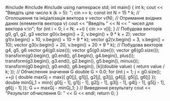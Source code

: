 #include <iostream>
#include <vector>
#include <algorithm>
using namespace std;
int main() {
    int k;
    cout << "Введіть ціле число k (k > 5): ";
    cin >> k;
    const int N = 15 * k;
    // Оголошення та ініціалізація вектора v
    vector<double> v(N);
    // Отримання вхідних даних (елементів вектора v)
    cout << "Введіть " << N << " чисел для вектора v:\n";
    for (int i = 0; i < N; ++i) {
        cin >> v[i];
    }
    // Побудова векторів g0, g1, g2, g3
    vector<double> g0(v.begin() + 2, v.begin() + 9 * k + 2);
    vector<double> g1(v.begin() + 10, v.begin() + 10 + 9 * k);
    vector<double> g2(v.begin() + 3, v.begin() + 10);
    vector<double> g3(v.begin() + 20, v.begin() + 20 + 9 * k);
    // Побудова векторів g4, g5, g6
    vector<double> g4(g0.size());
    vector<double> g5(g0.size());
    vector<double> g6(g0.size());
    transform(g0.begin(), g0.end(), g1.begin(), g4.begin(), plus<double>());
    transform(g3.begin(), g3.end(), g2.begin(), g5.begin(), minus<double>());
    transform(g0.begin(), g0.end(), g6.begin(), [k](double value) { return value / k; });
    // Обчислення значення G
    double G = 0.0;
    for (int j = 1; j < g0.size(); ++j) {
        double maxGj = max({ g0[j], g1[j], g2[j], g3[j], g4[j], g5[j], g6[j] });
        double minGj_1 = min({ g0[j - 1], g1[j - 1], g2[j - 1], g3[j - 1], g4[j - 1], g5[j - 1], g6[j - 1] });
        G += maxGj - minGj_1;
    }
    // Виведення результату
    cout << "Результат обчислення G: " << G << endl;
    return 0;
}
